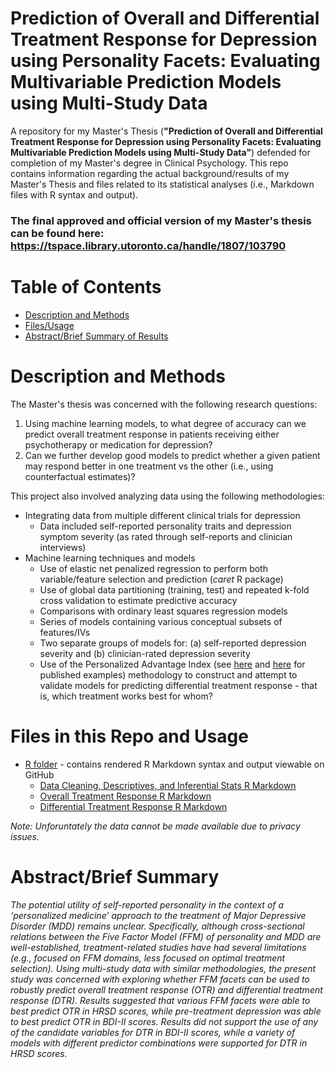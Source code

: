 # Prediction of Overall and Differential Treatment Response for Depression using Personality Facets: Evaluating Multivariable Prediction Models using Multi-Study Data
A repository for my Master's Thesis (**"Prediction of Overall and Differential Treatment Response for Depression using Personality Facets: Evaluating Multivariable Prediction Models using Multi-Study Data"**) defended for completion of my Master's degree in Clinical Psychology. This repo contains information regarding the actual background/results of my Master's Thesis and files related to its statistical analyses (i.e., Markdown files with R syntax and output). 

### The final approved and official version of my Master's thesis can be found here: https://tspace.library.utoronto.ca/handle/1807/103790
# Table of Contents
* [Description and Methods](https://github.com/michaelcarnovale/MA-Thesis#description-and-methods)
* [Files/Usage](https://github.com/michaelcarnovale/MA-Thesis#files-in-this-repo-and-usage)
* [Abstract/Brief Summary of Results](https://github.com/michaelcarnovale/MA-Thesis#abstractbrief-summary)
# Description and Methods
The Master's thesis was concerned with the following research questions:
1. Using machine learning models, to what degree of accuracy can we predict overall treatment response in patients receiving either psychotherapy or medication for depression?
2. Can we further develop good models to predict whether a given patient may respond better in one treatment vs the other (i.e., using counterfactual estimates)?

This project also involved analyzing data using the following methodologies:
* Integrating data from multiple different clinical trials for depression
  * Data included self-reported personality traits and depression symptom severity (as rated through self-reports and clinician interviews)
* Machine learning techniques and models
  * Use of elastic net penalized regression to perform both variable/feature selection and prediction (*caret* R package)
  * Use of global data partitioning (training, test) and repeated k-fold cross validation to estimate predictive accuracy
  * Comparisons with ordinary least squares regression models
  * Series of models containing various conceptual subsets of features/IVs
  * Two separate groups of models for: (a) self-reported depression severity and (b) clinician-rated depression severity
  * Use of the Personalized Advantage Index (see [here](https://www.ncbi.nlm.nih.gov/pmc/articles/PMC6314923/) and [here](https://www.tandfonline.com/doi/abs/10.1080/10503307.2018.1563312) for published examples) methodology to construct and attempt to validate models for predicting differential treatment response - that is, which treatment works best for whom?

# Files in this Repo and Usage
* [R folder](R/) - contains rendered R Markdown syntax and output viewable on GitHub
  * [Data Cleaning, Descriptives, and Inferential Stats R Markdown](R/DataCleaning_Descriptives_InferentialStats.md)
  * [Overall Treatment Response R Markdown](R/OverallTreatmentResponse.md)
  * [Differential Treatment Response R Markdown](R/DifferentialTreatmentResponse.md)

*Note: Unforuntately the data cannot be made available due to privacy issues.* 

# Abstract/Brief Summary
_The potential utility of self-reported personality in the context of a ‘personalized
medicine’ approach to the treatment of Major Depressive Disorder (MDD) remains unclear.
Specifically, although cross-sectional relations between the Five Factor Model (FFM) of
personality and MDD are well-established, treatment-related studies have had several limitations
(e.g., focused on FFM domains, less focused on optimal treatment selection). Using multi-study
data with similar methodologies, the present study was concerned with exploring whether FFM
facets can be used to robustly predict overall treatment response (OTR) and differential treatment
response (DTR). Results suggested that various FFM facets were able to best predict OTR in
HRSD scores, while pre-treatment depression was able to best predict OTR in BDI-II scores.
Results did not support the use of any of the candidate variables for DTR in BDI-II scores, while
a variety of models with different predictor combinations were supported for DTR in HRSD
scores._
